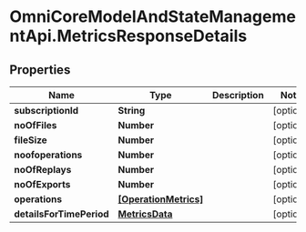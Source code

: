 # OmniCoreModelAndStateManagementApi.MetricsResponseDetails

## Properties

Name | Type | Description | Notes
------------ | ------------- | ------------- | -------------
**subscriptionId** | **String** |  | [optional] 
**noOfFiles** | **Number** |  | [optional] 
**fileSize** | **Number** |  | [optional] 
**noofoperations** | **Number** |  | [optional] 
**noOfReplays** | **Number** |  | [optional] 
**noOfExports** | **Number** |  | [optional] 
**operations** | [**[OperationMetrics]**](OperationMetrics.md) |  | [optional] 
**detailsForTimePeriod** | [**MetricsData**](MetricsData.md) |  | [optional] 


